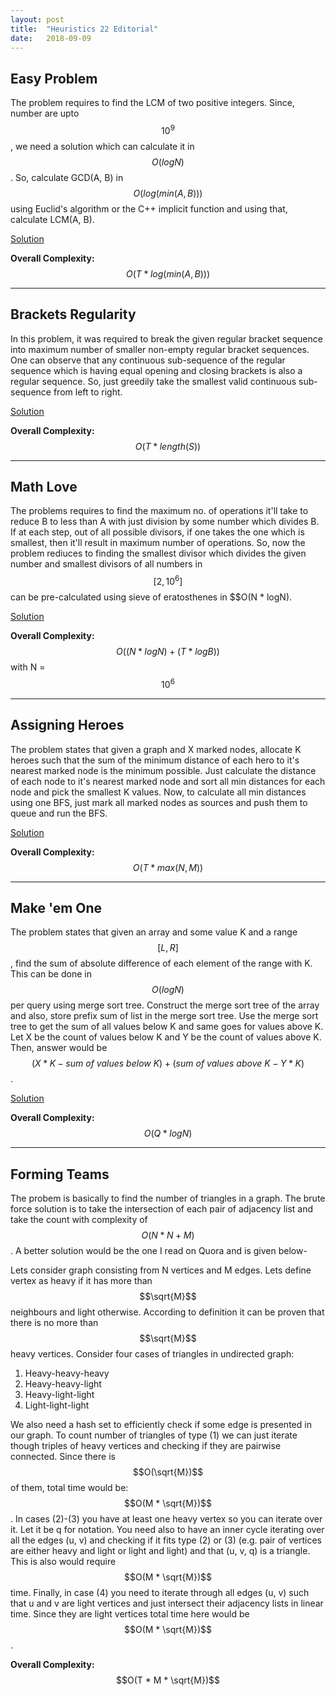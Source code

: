 ```yaml
---
layout: post
title:  "Heuristics 22 Editorial"
date:   2018-09-09
---
```


## Easy Problem

The problem requires to find the LCM of two positive integers. Since, number are upto $$10^9$$, we need a solution which can calculate it in $$O(logN)$$. So, calculate GCD(A, B) in $$O(log(min(A, B)))$$ using Euclid's algorithm or the C++ implicit function and using that, calculate LCM(A, B).

[Solution](https://gist.github.com/Uditgulati/3fbc2374655fe4b8df5c0493a87ade77#file-easy-problem-cpp)

**Overall Complexity:** $$O(T * log(min(A, B)))$$

---

## Brackets Regularity

In this problem, it was required to break the given regular bracket sequence into maximum number of smaller non-empty regular bracket sequences. One can observe that any continuous sub-sequence of the regular sequence which is having equal opening and closing brackets is also a regular sequence. So, just greedily take the smallest valid continuous sub-sequence from left to right.

[Solution](https://gist.github.com/Uditgulati/3fbc2374655fe4b8df5c0493a87ade77#file-brackets-regularity-cpp)

**Overall Complexity:** $$O(T * length(S))$$

---

## Math Love

The problems requires to find the maximum no. of operations it'll take to reduce B to less than A with just division by some number which divides B. If at each step, out of all possible divisors, if one takes the one which is smallest, then it'll result in maximum number of operations. So, now the problem rediuces to finding the smallest divisor which divides the given number and smallest divisors of all numbers in $$[2, 10^6]$$ can be pre-calculated using sieve of eratosthenes in $$O(N * logN).

[Solution](https://gist.github.com/Uditgulati/3fbc2374655fe4b8df5c0493a87ade77#file-math-love-cpp)

**Overall Complexity:** $$O((N * logN) + (T * logB))$$ with N = $$10^6$$

---

## Assigning Heroes

The problem states that given a graph and X marked nodes, allocate K heroes such that the sum of the minimum distance of each hero to it's nearest marked node is the minimum possible. Just calculate the distance of each node to it's nearest marked node and sort all min distances for each node and pick the smallest K values. Now, to calculate all min distances using one BFS, just mark all marked nodes as sources and push them to queue and run the BFS.

[Solution](https://gist.github.com/Uditgulati/3fbc2374655fe4b8df5c0493a87ade77#file-assigning-heroes-cpp)

**Overall Complexity:** $$O(T * max(N, M))$$

---

## Make 'em One

The problem states that given an array and some value K and a range $$[L, R]$$, find the sum of absolute difference of each element of the range with K. This can be done in $$O(logN)$$ per query using merge sort tree. Construct the merge sort tree of the array and also, store prefix sum of list in the merge sort tree. Use the merge sort tree to get the sum of all values below K and same goes for values above K. Let X be the count of values below K and Y be the count of values above K. Then, answer would be $$(X * K - sum\ of\ values\ below\ K) + (sum\ of\ values\ above\ K - Y * K)$$.

[Solution](https://gist.github.com/Uditgulati/3fbc2374655fe4b8df5c0493a87ade77#file-make-em-one-cpp)

**Overall Complexity:** $$O(Q * logN)$$

---

## Forming Teams

The probem is basically to find the number of triangles in a graph. The brute force solution is to take the intersection of each pair of adjacency list and take the count with complexity of $$O(N * N + M)$$. A better solution would be the one I read on Quora and is given below-

Lets consider graph consisting from N vertices and M edges. Lets define vertex as heavy if it has more than $$\sqrt{M}$$ neighbours and light otherwise. According to definition it can be proven that there is no more than $$\sqrt{M}$$ heavy vertices. Consider four cases of triangles in undirected graph:

1. Heavy-heavy-heavy
2. Heavy-heavy-light
3. Heavy-light-light
4. Light-light-light

We also need a hash set to efficiently check if some edge is presented in our graph.
To count number of triangles of type (1) we can just iterate though triples of heavy vertices and checking if they are pairwise connected. Since there is $$O(\sqrt{M})$$ of them, total time would be: $$O(M * \sqrt{M})$$.
In cases (2)-(3) you have at least one heavy vertex so you can iterate over it. Let it be q for notation. You need also to have an inner cycle iterating over all the edges (u, v) and checking if it fits type (2) or (3) (e.g. pair of vertices are either heavy and light or light and light) and that (u, v, q) is a triangle. This is also would require $$O(M * \sqrt{M})$$ time.
Finally, in case (4) you need to iterate through all edges (u, v) such that u and v are light vertices and just intersect their adjacency lists in linear time. Since they are light vertices total time here would be $$O(M * \sqrt{M})$$.

**Overall Complexity:** $$O(T * M * \sqrt{M})$$